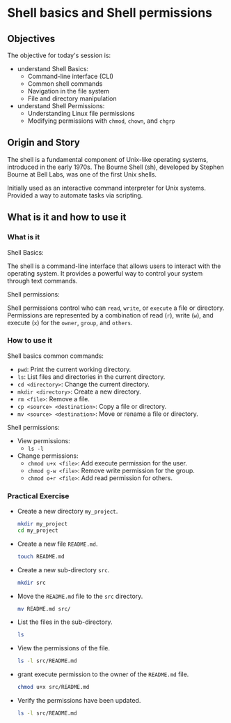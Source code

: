 # Shell basics and Shell permissions

## Objectives

The objective for today's session is:

- understand Shell Basics:
  - Command-line interface (CLI)
  - Common shell commands
  - Navigation in the file system
  - File and directory manipulation
- understand Shell Permissions:
  - Understanding Linux file permissions
  - Modifying permissions with `chmod`, `chown`, and `chgrp`

## Origin and Story

The shell is a fundamental component of Unix-like operating systems, introduced in the early 1970s. The Bourne Shell (sh), developed by Stephen Bourne at Bell Labs, was one of the first Unix shells.

Initially used as an interactive command interpreter for Unix systems. Provided a way to automate tasks via scripting.

## What is it and how to use it

### What is it

Shell Basics:

The shell is a command-line interface that allows users to interact with the operating system. It provides a powerful way to control your system through text commands.

Shell permissions:

Shell permissions control who can `read`, `write`, or `execute` a file or directory. Permissions are represented by a combination of read (`r`), write (`w`), and execute (`x`) for the `owner`, `group`, and `others`.

### How to use it

Shell basics common commands:

- `pwd`: Print the current working directory.
- `ls`: List files and directories in the current directory.
- `cd <directory>`: Change the current directory.
- `mkdir <directory>`: Create a new directory.
- `rm <file>`: Remove a file.
- `cp <source> <destination>`: Copy a file or directory.
- `mv <source> <destination>`: Move or rename a file or directory.

Shell permissions:

- View permissions:
  - `ls -l`
- Change permissions:
  - `chmod u+x <file>`: Add execute permission for the user.
  - `chmod g-w <file>`: Remove write permission for the group.
  - `chmod o+r <file>`: Add read permission for others.

### Practical Exercise

- Create a new directory `my_project`.
  ```bash
  mkdir my_project
  cd my_project
  ```
- Create a new file `README.md`.
  ```bash
  touch README.md
  ```
- Create a new sub-directory `src`.
  ```bash
  mkdir src
  ```
- Move the `README.md` file to the `src` directory.
  ```bash
  mv README.md src/
  ```
- List the files in the sub-directory.
  ```bash
  ls
  ```
- View the permissions of the file.
  ```bash
  ls -l src/README.md
  ```
- grant execute permission to the owner of the `README.md` file.
  ```bash
  chmod u+x src/README.md
  ```
- Verify the permissions have been updated.
  ```bash
  ls -l src/README.md
  ```
